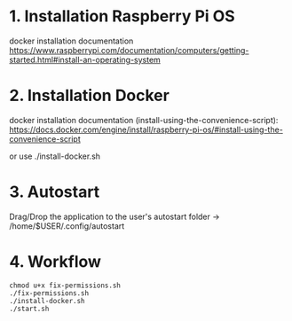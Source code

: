 

# 1. Installation Raspberry Pi OS

docker installation documentation 
https://www.raspberrypi.com/documentation/computers/getting-started.html#install-an-operating-system


# 2. Installation Docker

docker installation documentation (install-using-the-convenience-script):
https://docs.docker.com/engine/install/raspberry-pi-os/#install-using-the-convenience-script

or use ./install-docker.sh

# 3. Autostart
Drag/Drop the application to the user's autostart folder -> /home/$USER/.config/autostart

# 4. Workflow

``` shell
chmod u+x fix-permissions.sh
./fix-permissions.sh
./install-docker.sh
./start.sh
```